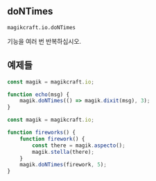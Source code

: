 
## doNTimes

`magikcraft.io.doNTimes`

기능을 여러 번 반복하십시오.

## 예제들

```javascript
const magik = magikcraft.io;

function echo(msg) {
    magik.doNTimes(() => magik.dixit(msg), 3);
}
```
```javascript
const magik = magikcraft.io;

function fireworks() {
    function firework() {
        const there = magik.aspecto();
        magik.stella(there);
    }
    magik.doNTimes(firework, 5);
}
```